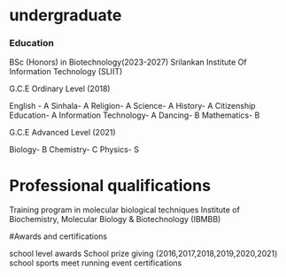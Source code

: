 # undergraduate

### Education
BSc (Honors) in Biotechnology(2023-2027)
Srilankan Institute Of Information Technology (SLIIT)

G.C.E Ordinary Level (2018)

English -                 A
Sinhala-                  A
Religion-                 A 
Science-                  A
History-                  A 
Citizenship Education-    A
Information Technology-   A
Dancing-                  B
Mathematics-              B

G.C.E Advanced Level (2021)

Biology-    B
Chemistry-  C
Physics-    S

# Professional qualifications
Training program in molecular  biological techniques 
Institute of Biochemistry, Molecular Biology & Biotechnology (IBMBB)

#Awards and certifications

school level awards
School prize giving  (2016,2017,2018,2019,2020,2021)
school sports meet running event certifications
